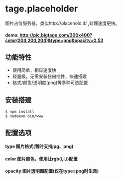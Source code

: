 # tage.placeholder

图片占位服务器，类似http://placehold.it/ ,处理速度更快。

#### demo: http://pic.bigtage.com/300x400?color(204,204,204)&type=png&opacity=0.53

## 功能特性
- 使用简单，相应速度快
- 轻量级，无需安装任何插件，快速搭建
- 格式/颜色/透明度(png)等多种可选配置

## 安装搭建
```
$ npm install
$ nodemon bin/www
```

## 配置选项

#### type 图片格式(暂时支持jpg、png)

#### color 图片颜色，使用让rgb(i,i,i)配置

#### opacity 图片透明图配置(仅在type=png时生效)
